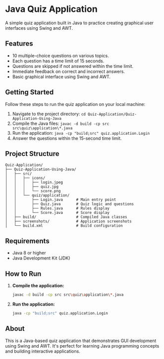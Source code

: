 # Java Quiz Application

A simple quiz application built in Java to practice creating graphical user interfaces using Swing and AWT.

## Features

- 10 multiple-choice questions on various topics.
- Each question has a time limit of 15 seconds.
- Questions are skipped if not answered within the time limit.
- Immediate feedback on correct and incorrect answers.
- Basic graphical interface using Swing and AWT.

## Getting Started

Follow these steps to run the quiz application on your local machine:

1. Navigate to the project directory: `cd Quiz-Application/Quiz-Application-Using-Java`
2. Compile the Java files: `javac -d build -cp src src\quiz\application\*.java`
3. Run the application: `java -cp "build;src" quiz.application.Login`
4. Answer the questions within the 15-second time limit.



## Project Structure

```
Quiz-Application/
├── Quiz-Application-Using-Java/
│   ├── src/
│   │   ├── icons/
│   │   │   ├── login.jpeg
│   │   │   ├── quiz.jpg
│   │   │   └── score.png
│   │   └── quiz/application/
│   │       ├── Login.java      # Main entry point
│   │       ├── Quiz.java       # Quiz logic and questions
│   │       ├── Rules.java      # Rules display
│   │       └── Score.java      # Score display
│   ├── build/                  # Compiled Java classes
│   ├── screenshots/            # Application screenshots
│   └── build.xml               # Build configuration
```

## Requirements

- Java 8 or higher
- Java Development Kit (JDK)

## How to Run

1. **Compile the application:**
   ```bash
   javac -d build -cp src src\quiz\application\*.java
   ```

2. **Run the application:**
   ```bash
   java -cp "build;src" quiz.application.Login
   ```


## About

This is a Java-based quiz application that demonstrates GUI development using Swing and AWT. It's perfect for learning Java programming concepts and building interactive applications.
